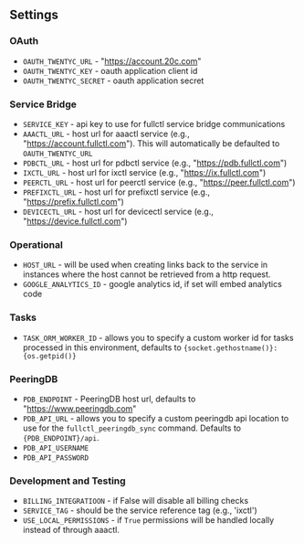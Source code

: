 ## Settings

### OAuth

- `OAUTH_TWENTYC_URL` - "https://account.20c.com"
- `OAUTH_TWENTYC_KEY` - oauth application client id
- `OAUTH_TWENTYC_SECRET` - oauth application secret

### Service Bridge

- `SERVICE_KEY` - api key to use for fullctl service bridge communications
- `AAACTL_URL` - host url for aaactl service (e.g., "https://account.fullctl.com"). This will automatically be defaulted to `OAUTH_TWENTYC_URL`
- `PDBCTL_URL` - host url for pdbctl service (e.g., "https://pdb.fullctl.com")
- `IXCTL_URL` - host url for ixctl service (e.g., "https://ix.fullctl.com")
- `PEERCTL_URL` - host url for peerctl service (e.g., "https://peer.fullctl.com")
- `PREFIXCTL_URL` - host url for prefixctl service (e.g., "https://prefix.fullctl.com")
- `DEVICECTL_URL` - host url for devicectl service (e.g., "https://device.fullctl.com")

### Operational

- `HOST_URL` - will be used when creating links back to the service in instances where the host cannot be retrieved from a http request.
- `GOOGLE_ANALYTICS_ID` - google analytics id, if set will embed analytics code

### Tasks

- `TASK_ORM_WORKER_ID` - allows you to specify a custom worker id for tasks processed in this environment, defaults to `{socket.gethostname()}:{os.getpid()}`

### PeeringDB

- `PDB_ENDPOINT` - PeeringDB host url, defaults to "https://www.peeringdb.com"
- `PDB_API_URL` - allows you to specify a custom peeringdb api location to use for the `fullctl_peeringdb_sync` command. Defaults to `{PDB_ENDPOINT}/api`.
- `PDB_API_USERNAME`
- `PDB_API_PASSWORD`

### Development and Testing

- `BILLING_INTEGRATIOON` - if False will disable all billing checks
- `SERVICE_TAG` - should be the service reference tag (e.g., 'ixctl')
- `USE_LOCAL_PERMISSIONS` - if `True` permissions will be handled locally instead of through aaactl.
